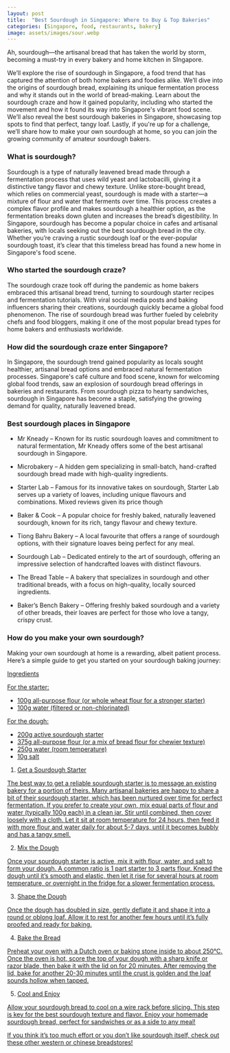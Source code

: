 ```yaml
---
layout: post
title:  "Best Sourdough in Singapore: Where to Buy & Top Bakeries"
categories: [Singapore, food, restaurants, bakery]
image: assets/images/sour.webp
---
```


Ah, sourdough—the artisanal bread that has taken the world by storm, becoming a must-try in every bakery and home kitchen in SIngapore.

We’ll explore the rise of sourdough in Singapore, a food trend that has captured the attention of both home bakers and foodies alike. We’ll dive into the origins of sourdough bread, explaining its unique fermentation process and why it stands out in the world of bread-making. Learn about the sourdough craze and how it gained popularity, including who started the movement and how it found its way into Singapore's vibrant food scene. We’ll also reveal the best sourdough bakeries in Singapore, showcasing top spots to find that perfect, tangy loaf. Lastly, if you're up for a challenge, we’ll share how to make your own sourdough at home, so you can join the growing community of amateur sourdough bakers.

### What is sourdough?

Sourdough is a type of naturally leavened bread made through a fermentation process that uses wild yeast and lactobacilli, giving it a distinctive tangy flavor and chewy texture. Unlike store-bought bread, which relies on commercial yeast, sourdough is made with a starter—a mixture of flour and water that ferments over time. This process creates a complex flavor profile and makes sourdough a healthier option, as the fermentation breaks down gluten and increases the bread’s digestibility. In Singapore, sourdough has become a popular choice in cafes and artisanal bakeries, with locals seeking out the best sourdough bread in the city. Whether you’re craving a rustic sourdough loaf or the ever-popular sourdough toast, it’s clear that this timeless bread has found a new home in Singapore's food scene.

### Who started the sourdough craze?

The sourdough craze took off during the pandemic as home bakers embraced this artisanal bread trend, turning to sourdough starter recipes and fermentation tutorials. With viral social media posts and baking influencers sharing their creations, sourdough quickly became a global food phenomenon. The rise of sourdough bread was further fueled by celebrity chefs and food bloggers, making it one of the most popular bread types for home bakers and enthusiasts worldwide.

### How did the sourdough craze enter Singapore?

In Singapore, the sourdough trend gained popularity as locals sought healthier, artisanal bread options and embraced natural fermentation processes. Singapore's café culture and food scene, known for welcoming global food trends, saw an explosion of sourdough bread offerings in bakeries and restaurants. From sourdough pizza to hearty sandwiches, sourdough in Singapore has become a staple, satisfying the growing demand for quality, naturally leavened bread.

### Best sourdough places in Singapore

+ Mr Kneady – Known for its rustic sourdough loaves and commitment to natural fermentation, Mr Kneady offers some of the best artisanal sourdough in Singapore.

+ Microbakery – A hidden gem specializing in small-batch, hand-crafted sourdough bread made with high-quality ingredients.

+ Starter Lab – Famous for its innovative takes on sourdough, Starter Lab serves up a variety of loaves, including unique flavours and combinations. Mixed reviews given its price though

+ Baker & Cook – A popular choice for freshly baked, naturally leavened sourdough, known for its rich, tangy flavour and chewy texture.

+ Tiong Bahru Bakery – A local favourite that offers a range of sourdough options, with their signature loaves being perfect for any meal.

+ Sourdough Lab – Dedicated entirely to the art of sourdough, offering an impressive selection of handcrafted loaves with distinct flavours.

+ The Bread Table – A bakery that specializes in sourdough and other traditional breads, with a focus on high-quality, locally sourced ingredients.

+ Baker’s Bench Bakery – Offering freshly baked sourdough and a variety of other breads, their loaves are perfect for those who love a tangy, crispy crust.

### How do you make your own sourdough?

Making your own sourdough at home is a rewarding, albeit patient process. Here’s a simple guide to get you started on your sourdough baking journey:

<u>Ingredients<u>

For the starter:

+ 100g all-purpose flour (or whole wheat flour for a stronger starter)
+ 100g water (filtered or non-chlorinated)

For the dough:
+ 200g active sourdough starter
+ 375g all-purpose flour (or a mix of bread flour for chewier texture)
+ 250g water (room temperature)
+ 10g salt

1. Get a Sourdough Starter

The best way to get a reliable sourdough starter is to message an existing bakery for a portion of theirs. Many artisanal bakeries are happy to share a bit of their sourdough starter, which has been nurtured over time for perfect fermentation. If you prefer to create your own, mix equal parts of flour and water (typically 100g each) in a clean jar. Stir until combined, then cover loosely with a cloth. Let it sit at room temperature for 24 hours, then feed it with more flour and water daily for about 5-7 days, until it becomes bubbly and has a tangy smell.

2. Mix the Dough

Once your sourdough starter is active, mix it with flour, water, and salt to form your dough. A common ratio is 1 part starter to 3 parts flour. Knead the dough until it’s smooth and elastic, then let it rise for several hours at room temperature, or overnight in the fridge for a slower fermentation process.

3. Shape the Dough

Once the dough has doubled in size, gently deflate it and shape it into a round or oblong loaf. Allow it to rest for another few hours until it’s fully proofed and ready for baking.

4. Bake the Bread

Preheat your oven with a Dutch oven or baking stone inside to about 250°C. Once the oven is hot, score the top of your dough with a sharp knife or razor blade, then bake it with the lid on for 20 minutes. After removing the lid, bake for another 20-30 minutes until the crust is golden and the loaf sounds hollow when tapped.

5. Cool and Enjoy

Allow your sourdough bread to cool on a wire rack before slicing. This step is key for the best sourdough texture and flavor. Enjoy your homemade sourdough bread, perfect for sandwiches or as a side to any meal!

If you think it’s too much effort or you don’t like sourdough itself, check out these other [western](https://fromhktosg.github.io/singapore-western-bakery/) or chinese breadstores!